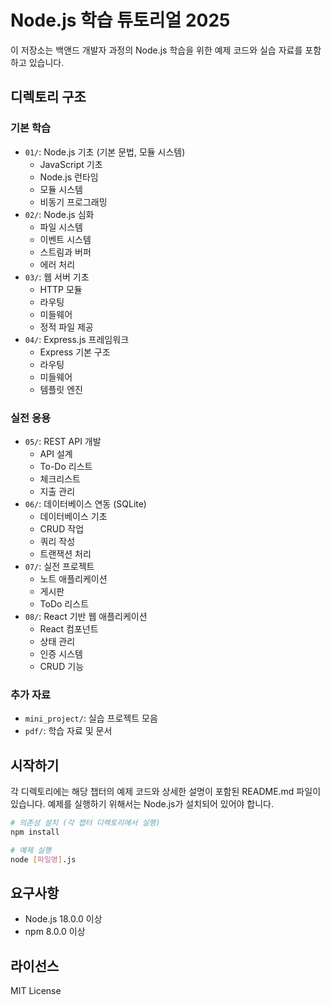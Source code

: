 # Node.js 학습 튜토리얼 2025

이 저장소는 백앤드 개발자 과정의 Node.js 학습을 위한 예제 코드와 실습 자료를 포함하고 있습니다.

## 디렉토리 구조

### 기본 학습

- `01/`: Node.js 기초 (기본 문법, 모듈 시스템)
  - JavaScript 기초
  - Node.js 런타임
  - 모듈 시스템
  - 비동기 프로그래밍
- `02/`: Node.js 심화
  - 파일 시스템
  - 이벤트 시스템
  - 스트림과 버퍼
  - 에러 처리
- `03/`: 웹 서버 기초
  - HTTP 모듈
  - 라우팅
  - 미들웨어
  - 정적 파일 제공
- `04/`: Express.js 프레임워크
  - Express 기본 구조
  - 라우팅
  - 미들웨어
  - 템플릿 엔진

### 실전 응용

- `05/`: REST API 개발
  - API 설계
  - To-Do 리스트
  - 체크리스트
  - 지출 관리
- `06/`: 데이터베이스 연동 (SQLite)
  - 데이터베이스 기초
  - CRUD 작업
  - 쿼리 작성
  - 트랜잭션 처리
- `07/`: 실전 프로젝트
  - 노트 애플리케이션
  - 게시판
  - ToDo 리스트
- `08/`: React 기반 웹 애플리케이션
  - React 컴포넌트
  - 상태 관리
  - 인증 시스템
  - CRUD 기능

### 추가 자료

- `mini_project/`: 실습 프로젝트 모음
- `pdf/`: 학습 자료 및 문서

## 시작하기

각 디렉토리에는 해당 챕터의 예제 코드와 상세한 설명이 포함된 README.md 파일이 있습니다.
예제를 실행하기 위해서는 Node.js가 설치되어 있어야 합니다.

```bash
# 의존성 설치 (각 챕터 디렉토리에서 실행)
npm install

# 예제 실행
node [파일명].js
```

## 요구사항

- Node.js 18.0.0 이상
- npm 8.0.0 이상

## 라이선스

MIT License
